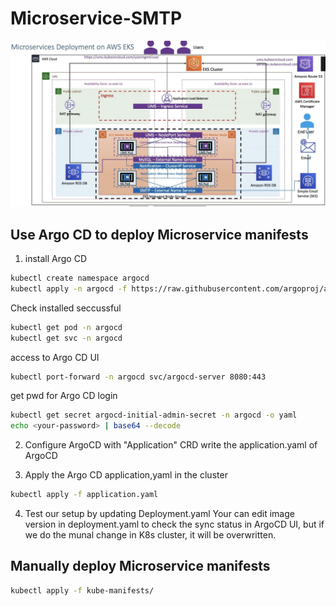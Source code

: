 # Microservice-SMTP

![alt text](image/a1.png)
## Use Argo CD to deploy Microservice manifests
1. install Argo CD
```bash
kubectl create namespace argocd
kubectl apply -n argocd -f https://raw.githubusercontent.com/argoproj/argo-cd/stable/manifests/core-install.yaml
```
Check installed seccussful
```bash
kubectl get pod -n argocd
kubectl get svc -n argocd
```
access to Argo CD UI
```bash
kubectl port-forward -n argocd svc/argocd-server 8080:443
```
get pwd for Argo CD login
```bash
kubectl get secret argocd-initial-admin-secret -n argocd -o yaml
echo <your-password> | base64 --decode
```
2. Configure ArgoCD with "Application" CRD
write the application.yaml of ArgoCD

3. Apply the Argo CD application,yaml in the cluster
```bash
kubectl apply -f application.yaml
```
4. Test our setup by updating Deployment.yaml
Your can edit image version in deployment.yaml to check the sync status in ArgoCD UI, but if we do the munal change in K8s cluster, it will be overwritten.

## Manually deploy Microservice manifests
```bash
kubectl apply -f kube-manifests/
